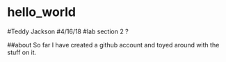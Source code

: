 # hello_world
#Teddy Jackson
#4/16/18
#lab section 2 ?



##about
So far I have created a github account and toyed around with the stuff on it.
